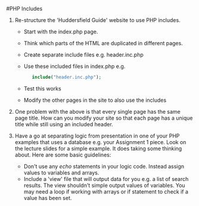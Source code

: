 #PHP Includes

1. Re-structure the 'Huddersfield Guide' website to use PHP includes.
   * Start with the index.php page. 
   * Think which parts of the HTML are duplicated in different pages.
   * Create separate include files e.g. header.inc.php
   * Use these included files in index.php e.g.
     ```php
        include("header.inc.php");
     ```

    * Test this works
    * Modify the other pages in the site to also use the includes
   

2. One problem with the above is that every single page has the same page title. How can you modify your site so that each page has a unique title while still using an included header.

3. Have a go at separating logic from presentation in one of your PHP examples that uses a database e.g. your Assignment 1 piece. Look on the lecture slides for a simple example. It does taking some thinking about. Here are some basic guidelines:
     * Don't use any *echo* statements in your logic code. Instead assign values to variables and arrays. 
     * Include a 'view' file that will output data for you e.g. a list of search results. The view shouldn't simple output values of variables. You may need a loop if working with arrays or if statement to check if a value has been set. 


